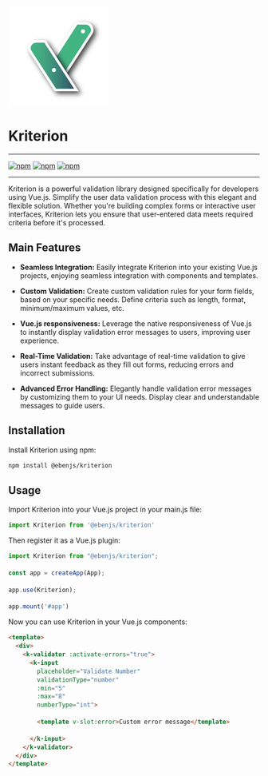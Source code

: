 <img src="./public/assets/../Kriterion.png" width="200" height="200" />

# Kriterion

---

[![npm](https://img.shields.io/npm/v/kriterion.svg)](https://www.npmjs.com/package/@ebenjs/kriterion)
[![npm](https://img.shields.io/npm/dm/kriterion.svg)](https://www.npmjs.com/package/@ebenjs/kriterion)
[![npm](https://img.shields.io/npm/l/kriterion.svg)](https://www.npmjs.com/package/@ebenjs/kriterion)

---

Kriterion is a powerful validation library designed specifically for developers using Vue.js. Simplify the user data validation process with this elegant and flexible solution. Whether you're building complex forms or interactive user interfaces, Kriterion lets you ensure that user-entered data meets required criteria before it's processed.

## Main Features
- **Seamless Integration:** Easily integrate Kriterion into your existing Vue.js projects, enjoying seamless integration with components and templates.


- **Custom Validation:** Create custom validation rules for your form fields, based on your specific needs. Define criteria such as length, format, minimum/maximum values, etc.


- **Vue.js responsiveness:** Leverage the native responsiveness of Vue.js to instantly display validation error messages to users, improving user experience.


- **Real-Time Validation:** Take advantage of real-time validation to give users instant feedback as they fill out forms, reducing errors and incorrect submissions.


- **Advanced Error Handling:** Elegantly handle validation error messages by customizing them to your UI needs. Display clear and understandable messages to guide users.

## Installation
Install Kriterion using npm:
```bash
npm install @ebenjs/kriterion
```

## Usage
Import Kriterion into your Vue.js project in your main.js file:
```javascript
import Kriterion from '@ebenjs/kriterion'
```
Then register it as a Vue.js plugin:
```javascript
import Kriterion from "@ebenjs/kriterion";

const app = createApp(App);

app.use(Kriterion);

app.mount('#app')
```

Now you can use Kriterion in your Vue.js components:
```html
<template>
  <div>
    <k-validator :activate-errors="true">
      <k-input
        placeholder="Validate Number"
        validationType="number"
        :min="5"
        :max="8"
        numberType="int">
        
        <template v-slot:error>Custom error message</template>

      </k-input>
    </k-validator>
  </div>
</template>
```


